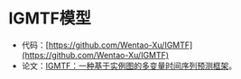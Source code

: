 # IGMTF模型
* 代码：[https://github.com/Wentao-Xu/IGMTF](https://github.com/Wentao-Xu/IGMTF)
* 论文：[IGMTF：一种基于实例图的多变量时间序列预测框架](https://arxiv.org/abs/2109.06489)。